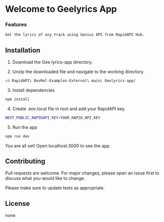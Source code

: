 #
# Welcome to Geelyrics App


### Features

```bash
Get the lyrics of any track using Genius API from RapidAPI Hub.
```

## Installation

1. Download the Gee lyrics-app directory.

2. Unzip the downloaded file and navigate to the working directory.
```bash
cd RapidAPI\ DevRel-Examples-External\ main\ Geelyrics-app/
```
3. Install dependencies
```bash
npm install
```
4. Create .env.local file in root and add your RapidAPI key.
```bash
NEXT_PUBLIC_RAPIDAPI_KEY=YOUR_RAPID_API_KEY
```
5. Run the app
```bash
npm run dev
```
You are all set! Open localhost:3000 to see the app



## Contributing

Pull requests are welcome. For major changes, please open an issue first
to discuss what you would like to change.

Please make sure to update tests as appropriate.

## License

none
